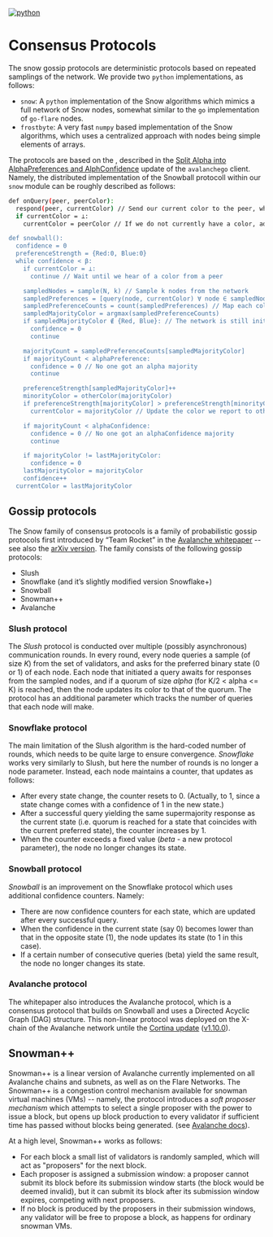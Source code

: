 [![python](https://img.shields.io/badge/Python-3.11-3776AB.svg?style=flat&logo=python&logoColor=white)](https://www.python.org)

# Consensus Protocols

The snow gossip protocols are deterministic protocols based on repeated samplings of the network.
We provide two `python` implementations, as follows:

* `snow`: A `python` implementation of the Snow algorithms which mimics a full network of Snow nodes, somewhat similar to the `go` implementation of `go-flare` nodes.
* `frostbyte`: A very fast `numpy` based implementation of the Snow algorithms, which uses a centralized approach with nodes being simple elements of arrays.

The protocols are based on the , described in the [Split Alpha into AlphaPreferences and AlphConfidence](https://github.com/ava-labs/avalanchego/pull/2125) update of the `avalanchego` client.
Namely, the distributed implementation of the Snowball protocoll within our `snow` module can be roughly described as follows:

```bash
def onQuery(peer, peerColor):
  respond(peer, currentColor) // Send our current color to the peer, which might be ⊥
  if currentColor = ⊥:
    currentColor = peerColor // If we do not currently have a color, adopt the peer's color

def snowball():
  confidence = 0
  preferenceStrength = {Red:0, Blue:0}
  while confidence < β:
    if currentColor = ⊥:
      continue // Wait until we hear of a color from a peer

    sampledNodes = sample(N, k) // Sample k nodes from the network
    sampledPreferences = [query(node, currentColor) ∀ node ∈ sampledNodes]
    sampledPreferenceCounts = count(sampledPreferences) // Map each color to the number of times it was sampled
    sampledMajorityColor = argmax(sampledPreferenceCounts)
    if sampledMajorityColor ∉ {Red, Blue}: // The network is still initializing its preferences
      confidence = 0
      continue

    majorityCount = sampledPreferenceCounts[sampledMajorityColor]
    if majorityCount < alphaPreference:
      confidence = 0 // No one got an alpha majority
      continue

    preferenceStrength[sampledMajorityColor]++
    minorityColor = otherColor(majorityColor)
    if preferenceStrength[majorityColor] > preferenceStrength[minorityColor]:
      currentColor = majorityColor // Update the color we report to other peers

    if majorityCount < alphaConfidence:
      confidence = 0 // No one got an alphaConfidence majority
      continue

    if majorityColor != lastMajorityColor:
      confidence = 0
    lastMajorityColor = majorityColor
    confidence++
  currentColor = lastMajorityColor
```

## Gossip protocols

The Snow family of consensus protocols is a family of probabilistic gossip protocols first introduced by “Team Rocket” in the [Avalanche whitepaper](https://ipfs.io/ipfs/QmUy4jh5mGNZvLkjies1RWM4YuvJh5o2FYopNPVYwrRVGV) -- see also the [arXiv version](https://arxiv.org/pdf/1906.08936). The family consists of the following gossip protocols:

* Slush
* Snowflake (and it’s slightly modified version Snowflake+)
* Snowball
* Snowman++
* Avalanche

### Slush protocol

The *Slush* protocol is conducted over multiple (possibly asynchronous) communication rounds.
In every round, every node queries a sample (of size *K*) from the set of validators, and asks for the preferred binary state (0 or 1) of each node.
Each node that initiated a query awaits for responses from the sampled nodes, and if a quorum of size *alpha* (for K/2 < alpha <= K) is reached, then the node updates its color to that of the quorum.
The protocol has an additional parameter which tracks the number of queries that each node will make.

### Snowflake protocol

The main limitation of the Slush algorithm is the hard-coded number of rounds, which needs to be quite large to ensure convergence.
*Snowflake* works very similarly to Slush, but here the number of rounds is no longer a node parameter.
Instead, each node maintains a counter, that updates as follows:

* After every state change, the counter resets to 0. (Actually, to 1, since a state change comes with a confidence of 1 in the new state.)
* After a successful query yielding the same supermajority response as the current state (i.e. quorum is reached for a state that coincides with the current preferred state), the counter increases by 1.
* When the counter exceeds a fixed value (*beta* - a new protocol parameter), the node no longer changes its state.

### Snowball protocol

*Snowball* is an improvement on the Snowflake protocol which uses additional confidence counters.
Namely:

* There are now confidence counters for each state, which are updated after every successful query.
* When the confidence in the current state (say 0) becomes lower than that in the opposite state (1), the node updates its state (to 1 in this case).
* If a certain number of consecutive queries (beta) yield the same result, the node no longer changes its state.

### Avalanche protocol

The whitepaper also introduces the Avalanche protocol, which is a consensus protocol that builds on Snowball and uses a Directed Acyclic Graph (DAG) structure.
This non-linear protocol was deployed on the X-chain of the Avalanche network untile the [Cortina update](https://medium.com/avalancheavax/cortina-x-chain-linearization-a1d9305553f6) ([v1.10.0](https://github.com/ava-labs/avalanchego/releases/tag/v1.10.0)).

## Snowman++

Snowman++ is a linear version of Avalanche currently implemented on all Avalanche chains and subnets, as well as on the Flare Networks.
The Snowman++ is a congestion control mechanism available for snowman virtual machines (VMs) -- namely, the protocol introduces a *soft proposer mechanism* which attempts to select a single proposer with the power to issue a block, but opens up block production to every validator if sufficient time has passed without blocks being generated.
(see [Avalanche docs](https://github.com/flare-foundation/go-flare/tree/93fd844b1e85366ee9c1c4a3fb9e9399220534cc/avalanchego/vms/proposervm)).

At a high level, Snowman++ works as follows:

* For each block a small list of validators is randomly sampled, which will act as "proposers" for the next block.
* Each proposer is assigned a submission window: a proposer cannot submit its block before its submission window starts (the block would be deemed invalid), but it can submit its block after its submission window expires, competing with next proposers.
* If no block is produced by the proposers in their submission windows, any validator will be free to propose a block, as happens for ordinary snowman VMs.
